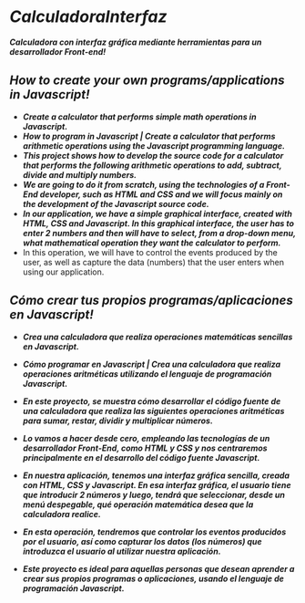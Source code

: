 # _CalculadoraInterfaz_
**_Calculadora con interfaz gráfica mediante herramientas para un desarrollador Front-end!_**


## _How to create your own programs/applications in Javascript!_

- **_Create a calculator that performs simple math operations in Javascript._**
- **_How to program in Javascript | Create a calculator that performs arithmetic operations using the Javascript programming language._**
- **_This project shows how to develop the source code for a calculator that performs the following arithmetic operations to add, subtract, divide and multiply numbers._**
- **_We are going to do it from scratch, using the technologies of a Front-End developer, such as HTML and CSS and we will focus mainly on the development of the Javascript source code._**
- **_In our application, we have a simple graphical interface, created with HTML, CSS and Javascript. In this graphical interface, the user has to enter 2 numbers and then will have to select, from a drop-down menu, what mathematical operation they want the calculator to perform._**
- In this operation, we will have to control the events produced by the user, as well as capture the data (numbers) that the user enters when using our application.
## _Cómo crear tus propios programas/aplicaciones en Javascript!_
- **_Crea una calculadora que realiza operaciones matemáticas sencillas en Javascript._**
- **_Cómo programar en Javascript | Crea una calculadora que realiza operaciones aritméticas utilizando el lenguaje de programación Javascript._**

- **_En este proyecto, se muestra cómo desarrollar el código fuente de una calculadora que realiza las siguientes operaciones aritméticas para sumar, restar, dividir y multiplicar números._**
- **_Lo vamos a hacer desde cero, empleando las tecnologías de un desarrollador Front-End, como HTML y CSS y nos centraremos principalmente en el desarrollo del código fuente Javascript._**
- **_En nuestra aplicación, tenemos una interfaz gráfica sencilla, creada con HTML, CSS y Javascript. En esa interfaz gráfica, el usuario tiene que introducir 2 números y luego, tendrá que seleccionar, desde un menú despegable, qué operación matemática desea que la calculadora realice._**
- **_En esta operación, tendremos que controlar los eventos producidos por el usuario, así como capturar los datos (los números) que introduzca el usuario al utilizar nuestra aplicación._**
- **_Este proyecto es ideal para aquellas personas que desean aprender a crear sus propios programas o aplicaciones, usando el lenguaje de programación Javascript._**
